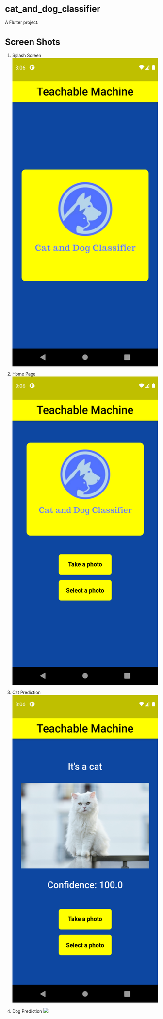 # cat_and_dog_classifier

A Flutter project.

# Screen Shots

1) Splash Screen
![](screen_shots/1.png)

2) Home Page
![](screen_shots/2.png)

3) Cat Prediction
![](screen_shots/3.png)

4) Dog Prediction
![](screen_shots41.png)

